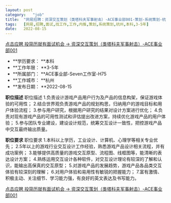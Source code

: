 ```yaml
---
layout:	post
category:	"job"
title:	"网易招聘：资深交互策划（类塔科夫军事射击）-ACE事业部001-策划-系统策划-杭州本科3-5年"
tags:	[网易,招聘,面试,找工作,工作,内推,策划,系统策划,杭州,本科,3-5年]
date:	2022-08-15
---
```


[点击应聘 投简历就有面试机会 -> 资深交互策划（类塔科夫军事射击）-ACE事业部001](http://mobile.bole.netease.com/bole/boleDetail?id=41767&employeeId=346f03c3cda5f04c&key=all)



- **学历要求： **本科
- **工作年限： **3-5年
- **所属部门： **ACE事业部-Seven工作室-H75
- **工作城市： **杭州
- **发布日期： **2022-08-15



**职位描述**
职位描述
1.负责设计游戏产品用户行为及产品的信息构架，保证游戏体验的可用性；
2.结合世界观负责游戏产品的规划构思，归纳用户的游戏目标和用户体验流程；
3.参与用户研究，根据用户研究的结果对设计方案进行优化；
4.负责对现有游戏产品的可用性测试和评估提出改进方案，持续优化游戏产品的用户体验；
5.参与团队专业建设，建设设计规范，统筹交互设计一致性，把控游戏产品中交互最终输出质量。
 






**职位要求**
职位要求
1.本科以上学历，工业设计、计算机、心理学等相关专业优先；
2.5年以上的游戏行业交互设计工作经验，熟悉游戏产品设计相关流程，并有成功案例；
3.能够提供高质量的游戏交互原型、流程图、线框图等，能清晰的表达设计方案；
4.熟练运用交互设计各种软件，对交互设计理论有较深的了解和认识，能输出高保真的交互原型；
5.对游戏产品的发展趋势，游戏产品各品类交互体验有较深刻的理解；
6.对用户体验和易用性有敏锐的把握能力；
7.富有激情、积极主动、关注细节、学习能力强，有良好的英文表达及书写能力。
 



[点击应聘 投简历就有面试机会 -> 资深交互策划（类塔科夫军事射击）-ACE事业部001](http://mobile.bole.netease.com/bole/boleDetail?id=41767&employeeId=346f03c3cda5f04c&key=all)